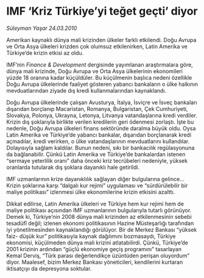 # IMF ‘Kriz Türkiye’yi teğet geçti’ diyor

*Süleyman Yaşar 24.03.2010*

<div class="yazi">
<p>Amerikan kaynaklı dünya mali krizinden ülkeler farklı etkilendi. Doğu Avrupa ve Orta Asya ülkeleri krizden çok olumsuz etkilenirken, Latin Amerika ve Türkiye’de krizin etkisi az oldu.</p>
<p>IMF’nin <i>Finance &amp; Development</i> dergisinde yayımlanan araştırmalara göre, dünya mali krizinde, Doğu Avrupa ve Orta Asya ülkelerinin ekonomileri yüzde 18 oranına kadar küçüldüler. Bu küçülmenin başlıca nedeni özellikle Doğu Avrupa ülkelerinde faaliyet gösteren yabancı bankaların o ülke halkının mevduatlarından ziyade dış kredi kullanmalarından kaynaklandı. </p>
<p>Doğu Avrupa ülkelerinde çalışan Avusturya, İtalya, İsviçre ve İsveç bankaları dışarıdan borçlanıp Macaristan, Romanya, Bulgaristan, Çek Cumhuriyeti, Slovakya, Polonya, Ukrayna, Letonya, Litvanya vatandaşlarına kredi verdiler. Krizin dış şoklarıyla birlikte verilen kredilerin geri ödenmesi zorlaştı. İşte bu nedenle, Doğu Avrupa ülkeleri finans sektöründe daralma büyük oldu. Oysa Latin Amerika ve Türkiye’de yabancı bankalar, dışarıdan borçlanarak kredi açmadılar, kredi verirken, o ülke vatandaşlarının mevduatlarını kullandılar. Dolayısıyla sağlam kaldılar. Bunun nedeni, sıkı bir bankacılık regülasyonuna da bağlanabilir. Çünkü Latin Amerika ve Türkiye’de bankalardan istenen “sermaye yeterlilik oranı” daha önceki kriz tecrübeleri nedeniyle, yüksek oranlarda tutularak dış şoklara dayanıklı hale getirildi.</p>
<p>IMF uzmanlarının krize dayanıklılık sağlayan diğer bulgularına gelince... Krizin şoklarına karşı “dalgalı kur rejimi” uygulaması ve “sürdürülebilir bir maliye politikası” izlenmesi ülke ekonomilerine krizin etkisini azalttı. </p>
<p>Dikkat edilirse, Latin Amerika ülkeleri ve Türkiye hem kur rejimi hem de maliye politikası açısından IMF uzmanlarının bulgularıyla tutarlı görünüyor. Demek ki, Türkiye’nin 2008 dünya mali krizinden az etkilenmesinin sebebi tesadüfî değil; izlenen ekonomi politikasının Hazine Müsteşarlığı tarafından iyi yönetilmesinden kaynaklandığı görülüyor. Bir de Merkez Bankası “yüksek faiz- düşük kur” politikasıyla kaynak dağılımını bozmasaydı, Türkiye ekonomisi, küçülmeden dünya mali krizini atlatabilirdi. Çünkü, Türkiye’de 2001 krizinin ardından “güçlü ekonomiye geçiş programını” tasarlayan Kemal Derviş, “Türk parası değerlendikçe üzüntüden perişan oluyordum” diyor. Maalesef, bizim Merkez Bankası yöneticileri, kendilerini kurtaran iktisatçıyı da depresyona soktular.</p></div>
